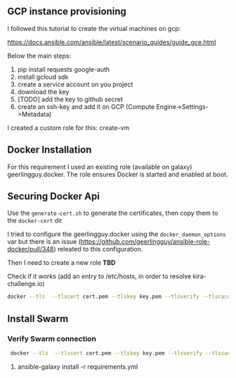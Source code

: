 ## GCP instance provisioning

I followed this tutorial to create the virtual machines on gcp:

https://docs.ansible.com/ansible/latest/scenario_guides/guide_gce.html

Below the main steps:

1. pip install requests google-auth
2. install gcloud sdk
3. create a service account on you project
4. download the key 
5. [TODO] add the key to github secret
5. create an ssh-key and add it on GCP (Compute Engine->Settings->Metadata)

I created a custom role for this: create-vm

## Docker Installation

For this requirement I used an existing role (available on galaxy) geerlingguy.docker. The role ensures Docker is started and enabled at boot. 

## Securing Docker Api

Use the `generate-cert.sh` to generate the certificates, then copy them to the `docker-cert` dir

I tried to configure the geerlingguy.docker using the `docker_daemon_options` var but there is an issue (https://github.com/geerlingguy/ansible-role-docker/pull/348) releated to this configuration.

Then I need to create a new role **TBD** 



Check if it works (add an entry to /etc/hosts, in order to resolve kira-challenge.io)

```bash
docker --tls  --tlscert cert.pem --tlskey key.pem --tlsverify --tlscacert ca.pem  --host=tcp://kira-challenge.io:2376 info 

```

## Install Swarm




### Verify Swarm connection 
```bash
 docker --tls  --tlscert cert.pem --tlskey key.pem --tlsverify --tlscacert ca.pem  --host=tcp://kira-challenge.io:2376 service create --replicas 3 -p 80:80 --name nginx nginx
```

1. ansible-galaxy install -r requirements.yml

